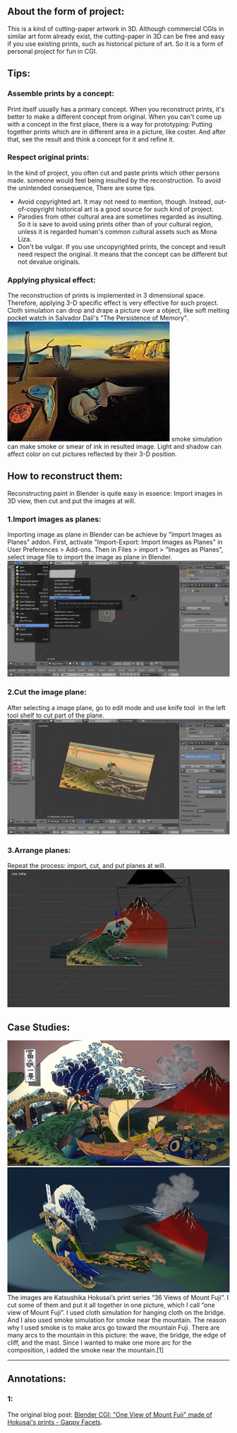 ## About the form of project:

This is a kind of cutting-paper artwork in 3D. Although commercial CGIs in similar art form already exist, the cutting-paper in 3D can be free and easy if you use existing prints, such as historical picture of art. So it is a form of personal project for fun in CGI.  

## Tips:

### Assemble prints by a concept:

Print itself usually has a primary concept. When you reconstruct prints, it's better to make a different concept from original. When you can't come up with a concept in the first place, there is a way for prototyping: Putting together prints which are in different area in a picture, like coster. And after that, see the result and think a concept for it and refine it.  

### Respect original prints:

In the kind of project, you often cut and paste prints which other persons made. someone would feel being insulted by the reconstruction. To avoid the unintended consequence, There are some tips.

*   Avoid copyrighted art. It may not need to mention, though. Instead, out-of-copyright historical art is a good source for such kind of project.
*   Parodies from other cultural area are sometimes regarded as insulting. So it is save to avoid using prints other than of your cultural region, unless it is regarded human's common cultural assets such as Mona Liza.
*   Don't be vulgar. If you use uncopyrighted prints, the concept and result need respect the original. It means that the concept can be different but not devalue originals.

### Applying physical effect:

The reconstruction of prints is implemented in 3 dimensional space. Therefore, applying 3-D specific effect is very effective for such project. Cloth simulation can drop and drape a picture over a object, like soft melting pocket watch in Salvador Dalí's "The Persistence of Memory".
![](../../src/chapter_03/reconstructing_existing_prints/The_Persistence_of_Memory.jpg)
smoke simulation can make smoke or smear of ink in resulted image. Light and shadow can affect color on cut pictures reflected by their 3-D position.  

## How to reconstruct them:

Reconstructing paint in Blender is quite easy in essence: Import images in 3D view, then cut and put the images at will.

### 1.Import images as planes:

Importing image as plane in Blender can be achieve by "Import Images as Planes" addon. First, activate "Import-Export: Import Images as Planes" in User Preferences > Add-ons. Then in Files > import > "Images as Planes", select image file to import the image as plane in Blender.
![](../../src/chapter_03/reconstructing_existing_prints/reconstruct_tutorial_images-as-planes.png)

### 2.Cut the image plane:

After selecting a image plane, go to edit mode and use knife tool  in the left tool shelf to cut part of the plane.
![](../../src/chapter_03/reconstructing_existing_prints/reconstruct_tutorial_knife-tool1.jpg)

### 3.Arrange planes:

Repeat the process: import, cut, and put planes at will.
![](../../src/chapter_03/reconstructing_existing_prints/reconstruct_put1.png)

## Case Studies:

![](../../src/chapter_03/reconstructing_existing_prints/katsushika_fuji1_2_big1.jpg)
![](../../src/chapter_03/reconstructing_existing_prints/katsushika_fuji2_angle1.jpg)
The images are Katsushika Hokusai’s print series “36 Views of Mount Fuji”. I cut some of them and put it all together in one picture, which I call “one view of Mount Fuji”. I used cloth simulation for hanging cloth on the bridge. And I also used smoke simulation for smoke near the mountain. The reason why I used smoke is to make arcs go toward the mountain Fuji. There are many arcs to the mountain in this picture: the wave, the bridge, the edge of cliff, and the mast. Since I wanted to make one more arc for the composition, i added the smoke near the mountain.[1]

* * *

## Annotations:

### 1:

The original blog post: [Blender CGI: "One View of Mount Fuji" made of Hokusai's prints - Gappy Facets](http://gappyfacets.com/2015/09/16/blender-cgi-one-view-of-mount-fuji-made-of-hokusais-prints/).
